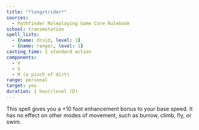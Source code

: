 ```yaml
---
title: "*longstrider*"
sources:
  - Pathfinder Roleplaying Game Core Rulebook
school: transmutation
spell_lists:
  - {name: druid, level: 1}
  - {name: ranger, level: 1}
casting_time: 1 standard action
components:
  - V
  - S
  - M (a pinch of dirt)
range: personal
target: you
duration: 1 hour/level (D)
---
```


This spell gives you a +10 foot enhancement bonus to your base speed. It has no effect on other modes of movement, such as burrow, climb, fly, or swim.

